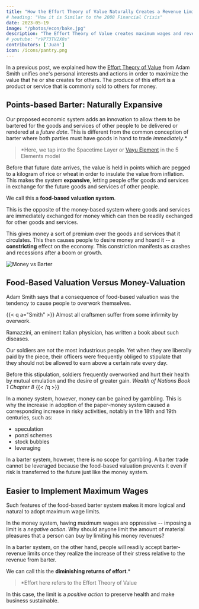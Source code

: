 ```yaml
---
title: "How the Effort Theory of Value Naturally Creates a Revenue Limit"
# heading: "How it is Similar to the 2008 Financial Crisis"
date: 2023-05-19
image: "/photos/econ/bake.jpg"
description: "The Effort Theory of Value creates maximum wages and revene, a concept difficult to realize in the money system"
# youtube: "rVP73TV2X0s"
contributors: ['Juan']
icon: /icons/pantry.png
---
```



In a previous post, we explained how the [Effort Theory of Value](/social/economics/principles/part-2/chapter-01b) from Adam Smith unifies one's personal interests and actions in order to maximize the value that he or she creates for others. The produce of this effort is a product or service that is commonly sold to others for money. 


## Points-based Barter: Naturally Expansive

Our proposed economic system adds an innovation to allow them to be bartered for the goods and services of other people to be delivered or rendered at a *future date*.  This is different from the common conception of barter where both parties must have goods in hand to trade *immediately*.*

> *Here, we tap into the Spacetime Layer or [Vayu Element](https://en.wikipedia.org/wiki/Vayu) in the 5 Elements model


Before that future date arrives, the value is held in points which are pegged to a kilogram of rice or wheat in order to insulate the value from inflation. This makes the system **expansive**, letting people offer goods and services in exchange for the future goods and services of other people. 

We call this a **food-based valuation system**. 

This is the opposite of the money-based system where goods and services are immediately exchanged for money which can then be readily exchanged for other goods and services. 

This gives money a sort of premium over the goods and services that it circulates. This then causes people to desire money and hoard it -- a **constricting** effect on the economy. This constriction manifests as crashes and recessions after a boom or growth. 

![Money vs Barter](/graphics/econ/expand.jpg)


## Food-Based Valuation Versus Money-Valuation 

Adam Smith says that a consequence of food-based valuation was the tendency to cause people to overwork themselves. 

{{< q a="Smith" >}}
Almost all craftsmen suffer from some infirmity by overwork.

Ramazzini, an eminent Italian physician, has written a book about such diseases.

Our soldiers are not the most industrious people. Yet when they are liberally paid by the piece, their officers were frequently obliged to stipulate that they should not be allowed to earn above a certain rate every day.

Before this stipulation, soldiers frequently overworked and hurt their health by mutual emulation and the desire of greater gain.
<cite>Wealth of Nations Book 1 Chapter 8</cite>
{{< /q >}}


In a money system, however, money can be gained by gambling. This is why the increase in adoption of the paper-money system caused a corresponding increase in risky activities, notably in the 18th and 19th centuries, such as:
- speculation
- ponzi schemes
- stock bubbles
- leveraging

In a barter system, however, there is no scope for gambling. A barter trade cannot be leveraged because the food-based valuation prevents it even if risk is transferred to the future just like the money system.  


## Easier to Implement Maximum Wages 

Such features of the food-based barter system makes it more logical and natural to adopt maximum wage limits. 

In the money system, having maximum wages are oppressive -- imposing a limit is a *negative action*. Why should anyone limit the amount of material pleasures that a person can buy by limiting his money revenues?

In a barter system, on the other hand, people will readily accept barter-revenue limits once they realize the increase of their stress relative to the revenue from barter. 

We can call this the **diminishing returns of effort**.*  

> *Effort here refers to the Effort Theory of Value


In this case, the limit is a *positive action* to preserve health and make business sustainable. 


 <!-- which may take time to realize.  -->

   


<!-- 
 that fails to return goods or services to the original trader simply 


 the traders seek to output more goods and services so that they themselves will get more in the future.

 the traders seek to output more goods and services 



This makes the economy move fast at the expense of stability. It also makes people desire the money so much over the actual goods and services that were sold to get that money. 

effort theory creates a maximum wage. 

 -->